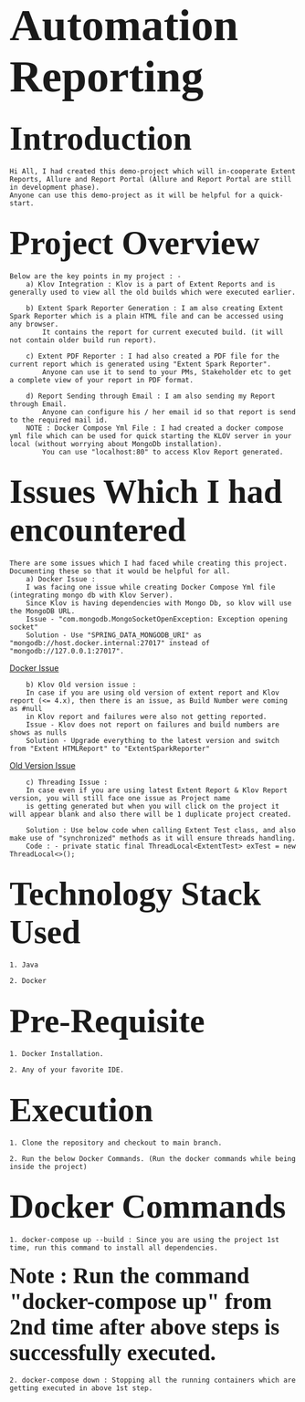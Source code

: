 # <span style="font-family: Calibri; font-size: 2.8em;"> Automation Reporting </span>

## <span style="font-family: Calibri; font-size: 2.8em;"> Introduction </span>
    Hi All, I had created this demo-project which will in-cooperate Extent Reports, Allure and Report Portal (Allure and Report Portal are still in development phase). 
    Anyone can use this demo-project as it will be helpful for a quick-start.
    
## <span style="font-family: Calibri; font-size: 2.8em;"> Project Overview </span>
    Below are the key points in my project : -
        a) Klov Integration : Klov is a part of Extent Reports and is generally used to view all the old builds which were executed earlier.

        b) Extent Spark Reporter Generation : I am also creating Extent Spark Reporter which is a plain HTML file and can be accessed using any browser. 
            It contains the report for current executed build. (it will not contain older build run report).

        c) Extent PDF Reporter : I had also created a PDF file for the current report which is generated using "Extent Spark Reporter". 
            Anyone can use it to send to your PMs, Stakeholder etc to get a complete view of your report in PDF format.

        d) Report Sending through Email : I am also sending my Report through Email.
            Anyone can configure his / her email id so that report is send to the required mail id.
        NOTE : Docker Compose Yml File : I had created a docker compose yml file which can be used for quick starting the KLOV server in your local (without worrying about MongoDb installation).
            You can use "localhost:80" to access Klov Report generated.

## <span style="font-family: Calibri; font-size: 2.8em;"> Issues Which I had encountered </span>
    There are some issues which I had faced while creating this project. 
    Documenting these so that it would be helpful for all.
        a) Docker Issue : 
        I was facing one issue while creating Docker Compose Yml file (integrating mongo db with Klov Server).
        Since Klov is having dependencies with Mongo Db, so klov will use the MongoDB URL.
        Issue - "com.mongodb.MongoSocketOpenException: Exception opening socket"
        Solution - Use "SPRING_DATA_MONGODB_URI" as "mongodb://host.docker.internal:27017" instead of "mongodb://127.0.0.1:27017".
        
[Docker Issue](https://github.com/extent-framework/klov/issues/66)
        
        b) Klov Old version issue : 
        In case if you are using old version of extent report and Klov report (<= 4.x), then there is an issue, as Build Number were coming as #null
        in Klov report and failures were also not getting reported.
        Issue - Klov does not report on failures and build numbers are shows as nulls
        Solution - Upgrade everything to the latest version and switch from "Extent HTMLReport" to "ExtentSparkReporter"

[Old Version Issue](https://github.com/extent-framework/klov/issues/67)
        
        c) Threading Issue :
        In case even if you are using latest Extent Report & Klov Report version, you will still face one issue as Project name 
        is getting generated but when you will click on the project it will appear blank and also there will be 1 duplicate project created.
        
        Solution : Use below code when calling Extent Test class, and also make use of "synchronized" methods as it will ensure threads handling.
        Code : - private static final ThreadLocal<ExtentTest> exTest = new ThreadLocal<>();

## <span style="font-family: Calibri; font-size: 2.8em;"> Technology Stack Used </span>

    1. Java

    2. Docker 

## <span style="font-family: Calibri; font-size: 2.8em;"> Pre-Requisite </span>

    1. Docker Installation.

    2. Any of your favorite IDE.

## <span style="font-family: Calibri; font-size: 2.8em;"> Execution </span>

    1. Clone the repository and checkout to main branch.

    2. Run the below Docker Commands. (Run the docker commands while being inside the project)

## <span style="font-family: Calibri; font-size: 2.8em;"> Docker Commands </span>

    1. docker-compose up --build : Since you are using the project 1st time, run this command to install all dependencies.

#### <span style="font-family: Calibri; font-size: 2.8em;"> Note : Run the command "docker-compose up" from 2nd time after above steps is successfully executed. </span>

    2. docker-compose down : Stopping all the running containers which are getting executed in above 1st step.